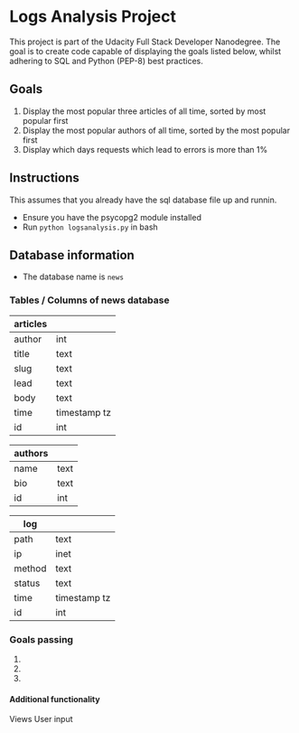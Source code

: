 # Logs Analysis Project
This project is part of the Udacity Full Stack Developer Nanodegree.
The goal is to create code capable of displaying the goals listed below, whilst
adhering to SQL and Python (PEP-8) best practices.

## Goals

1. Display the most popular three articles of all time, sorted by most popular first
2. Display the most popular authors of all time, sorted by the most popular first
3. Display which days requests which lead to errors is more than 1%

## Instructions

This assumes that you already have the sql database file up and runnin.

- Ensure you have the psycopg2 module installed
- Run `python logsanalysis.py` in bash

## Database information

- The database name is `news`

### Tables / Columns of news database

| articles |              |
|----------|--------------|
| author   | int          | *References authors(id)*
| title    | text         |
| slug     | text         |
| lead     | text         |
| body     | text         |
| time     | timestamp tz |
| id       | int          |

| authors  |              |
|----------|--------------|
| name     | text         |
| bio      | text         |
| id       | int          |

| log      |              |
|----------|--------------|
| path     | text         |
| ip       | inet         |
| method   | text         |
| status   | text         |
| time     | timestamp tz |
| id       | int          |

### Goals passing

1.
2.
3.


#### Additional functionality

Views
User input
